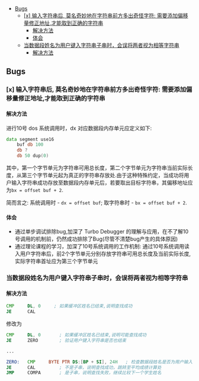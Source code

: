
* [Bugs](#bugs)
	* [[x] 输入字符串后, 莫名奇妙地在字符串前方多出奇怪字符: 需要添加偏移量修正地址,才能取到正确的字符串](#x-输入字符串后-莫名奇妙地在字符串前方多出奇怪字符-需要添加偏移量修正地址才能取到正确的字符串)
		* [解决方法](#解决方法)
		* [体会](#体会)
	* [当数据段姓名为用户键入字符串子串时，会误将两者视为相等字符串](#当数据段姓名为用户键入字符串子串时会误将两者视为相等字符串)
		* [解决方法](#解决方法-1)

## Bugs

### [x] 输入字符串后, 莫名奇妙地在字符串前方多出奇怪字符: 需要添加偏移量修正地址,才能取到正确的字符串

#### 解决方法

进行10号 dos 系统调用时，dx 对应数据段内存单元应定义如下:

```asm
data segment use16
    buf db 100
    db ?
    db 50 dup(0)
```

其中，第一个字节单元为字符串可用总长度，第二个字节单元为字符串当前实际长度，从第三个字节单元起为真正的字符串存放处.由于这种特殊约定，当成功将用户输入字符串成功存放至数据段内存单元后，若要取出目标字符串，其偏移地址应为`bx = offset buf + 2`.

简而言之: 系统调用时 - `dx = offset buf`; 取字符串时 - `bx = offset buf + 2`.

#### 体会

-   通过单步调试排除bug,加深了 Turbo Debugger 的理解与应用，在不了解10号调用的机制前，仍然成功排除了Bug(尽管不清楚bug产生的具体原因)
-   通过理论课程的学习，加深了10号系统调用的工作机制: 通过10号系统调用读入用户字符串后，前2个字节单元分别存放字符串可用总长度及当前实际长度,实际字符串首址应为第三个字节单元

### 当数据段姓名为用户键入字符串子串时，会误将两者视为相等字符串

#### 解决方法

```asm
CMP     DL, 0     ; 如果缓冲区姓名已结束,说明查找成功
JE      CAL        
```

修改为

```asm
CMP     DL, 0       ; 如果缓冲区姓名已结束,说明可能查找成功
JE      ZERO        ; 验证用户键入字符串是否也结束

...

ZERO:   CMP     BYTE PTR DS:[BP + SI], 24H   ; 检查数据段姓名是否为用户输入字符串的子串
JE      CAL         ; 不是子串，说明查找成功，跳转至平均成绩计算处
JMP     COMPA       ; 是子串，说明查找失败，继续比较下一个学生姓名
```
